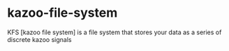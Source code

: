 # kazoo-file-system
KFS [kazoo file system] is a file system that stores your data as a series of discrete kazoo signals
